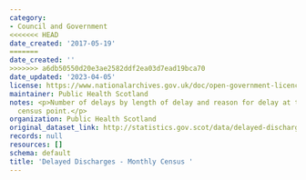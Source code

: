 ```yaml
---
category:
- Council and Government
<<<<<<< HEAD
date_created: '2017-05-19'
=======
date_created: ''
>>>>>>> a6db50550d20e3ae2582ddf2ea03d7ead19bca70
date_updated: '2023-04-05'
license: https://www.nationalarchives.gov.uk/doc/open-government-licence/version/3/
maintainer: Public Health Scotland
notes: <p>Number of delays by length of delay and reason for delay at the monthly
  census point.</p>
organization: Public Health Scotland
original_dataset_link: http://statistics.gov.scot/data/delayed-discharges-monthly-census
records: null
resources: []
schema: default
title: 'Delayed Discharges - Monthly Census '
---
```

